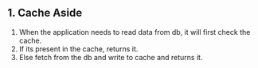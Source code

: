 
## 1. Cache Aside

1. When the application needs to read data from db, it will first check the cache. 
2. If its present in the cache, returns it. 
3. Else fetch from the db and write to cache and returns it. 
